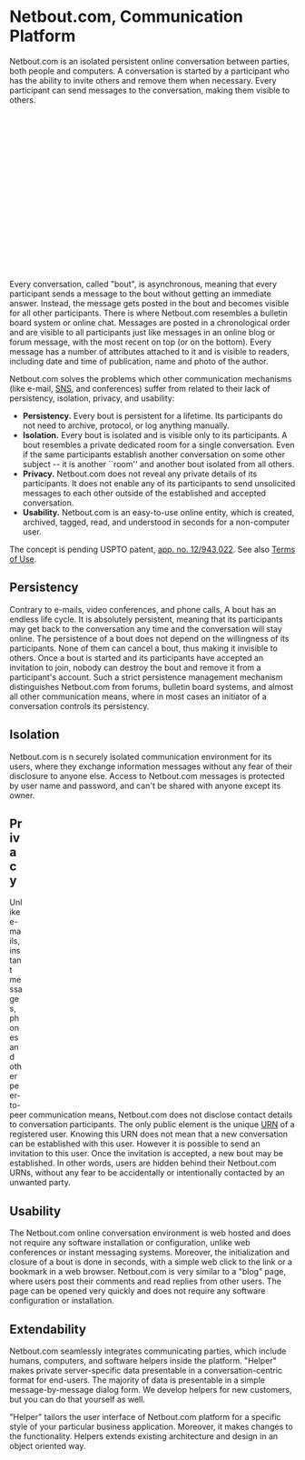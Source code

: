 Netbout.com, Communication Platform
===================================

Netbout.com is an isolated persistent online conversation between
parties, both people and computers. A conversation is started by a participant
who has the ability to invite others and remove them when necessary.
Every participant can send messages to the conversation, making them visible to others.

<div style="background-image: url(http://img.netbout.com/figures/flow.png);
    float: right; margin-left: 2em; margin-bottom: 2em;
    width: 567px; height: 265px;">&nbsp;</div>

Every conversation, called "bout", is asynchronous, meaning that every participant
sends a message to the bout without getting an immediate answer. Instead,
the message gets posted in the bout and becomes visible for all other
participants. There is where Netbout.com resembles a bulletin board
system or online chat. Messages are posted in a chronological order
and are visible to all participants just like messages in an online
blog or forum message, with the most recent on top (or on the bottom).
Every message has a number of attributes attached to it and is visible
to readers, including date and time of publication, name and photo of the author.

Netbout.com solves the problems which other communication mechanisms
(like e-mail,
[SNS](http://en.wikipedia.org/wiki/Social_networking_service),
and conferences) suffer from related to their
lack of persistency, isolation, privacy, and usability:

 * **Persistency.** Every bout is persistent for a lifetime. Its participants
   do not need to archive, protocol, or log anything manually.
 * **Isolation.** Every bout is isolated and is visible only to its participants. A bout
   resembles a private dedicated room for a single conversation. Even
   if the same participants establish another conversation on some
   other subject -- it is another ``room'' and another bout isolated
   from all others.
 * **Privacy.** Netbout.com does not reveal any private details of its participants.
   It does not enable any of its participants to send
   unsolicited messages to each other outside of the established and accepted
   conversation.
 * **Usability.** Netbout.com is an easy-to-use online entity, which is
   created, archived, tagged, read, and understood in seconds for
   a non-computer user.

The concept is pending USPTO patent,
[app. no. 12/943,022](http://www.google.com/patents/US20120117164).
See also [Terms of Use](terms).

Persistency
-----------

Contrary to e-mails, video conferences, and phone calls, A bout
has an endless life cycle. It is absolutely persistent, meaning that
its participants may get back to the conversation any time and the
conversation will stay online. The persistence of a bout does not
depend on the willingness of its participants. None of them can cancel
a bout, thus making it invisible to others. Once a bout is
started and its participants have accepted an invitation to join, nobody
can destroy the bout and remove it from a participant's account.
Such a strict persistence management mechanism distinguishes
Netbout.com from forums, bulletin board systems, and almost all other
communication means, where in most cases an initiator of a conversation controls
its persistency.

Isolation
---------

Netbout.com is n securely isolated communication environment for its
users, where they exchange information messages without
any fear of their disclosure to anyone else. Access to
Netbout.com messages is protected by user name and password,
and can't be shared with anyone except its owner.

<div style="background-image: url(http://img.netbout.com/figures/design.png);
    float: right; margin-left: 2em; margin-bottom: 2em;
    width: 453px; height: 489px;">&nbsp;</div>

Privacy
-------

Unlike e-mails, instant messages, phones and other peer-to-peer
communication means, Netbout.com does not disclose contact details
to conversation participants. The only public element
is the unique [URN](http://en.wikipedia.org/wiki/Uniform_resource_name)
of a registered user.
Knowing this URN does not mean that
a new conversation can be established with this user. However it is possible
to send an invitation to this user. Once the invitation is accepted, a new
bout may be established. In other words, users
are hidden behind their Netbout.com URNs, without any fear to be
accidentally or intentionally contacted by an unwanted party.

Usability
---------

The Netbout.com online conversation environment is web hosted and does not
require any software installation or configuration, unlike
web conferences or instant messaging systems. Moreover, the initialization
and closure of a bout is done in seconds, with a simple web
click to the link or a bookmark in a web browser. Netbout.com is
very similar to a "blog" page, where users post their comments
and read replies from other users. The page can be opened very quickly
and does not require any software configuration or installation.

Extendability
-------------

Netbout.com seamlessly integrates communicating parties, which
include humans, computers, and software helpers inside the platform.
"Helper" makes private server-specific data presentable in
a conversation-centric format for end-users. The majority of
data is presentable in a simple message-by-message dialog form. We
develop helpers for new customers, but you can do that yourself as well.

"Helper" tailors the user interface of Netbout.com platform for a specific
style of your particular business application. Moreover, it makes changes
to the functionality.
Helpers extends existing architecture and design in an object oriented
way.


